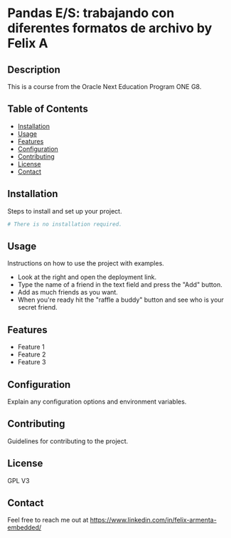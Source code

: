 # Pandas E/S: trabajando con diferentes formatos de archivo  by Felix A

## Description
This is a course from the Oracle Next Education Program ONE G8.

## Table of Contents
- [Installation](#installation)
- [Usage](#usage)
- [Features](#features)
- [Configuration](#configuration)
- [Contributing](#contributing)
- [License](#license)
- [Contact](#contact)

## Installation
Steps to install and set up your project.
```bash
# There is no installation required.
```

## Usage
Instructions on how to use the project with examples.
- Look at the right and open the deployment link.
- Type the name of a friend in the text field and press the "Add" button.
- Add as much friends as you want.
- When you're ready hit the "raffle a buddy" button and see who is your secret friend.

## Features
- Feature 1
- Feature 2
- Feature 3

## Configuration
Explain any configuration options and environment variables.

## Contributing
Guidelines for contributing to the project.

## License
GPL V3

## Contact
Feel free to reach me out at https://www.linkedin.com/in/felix-armenta-embedded/ 
